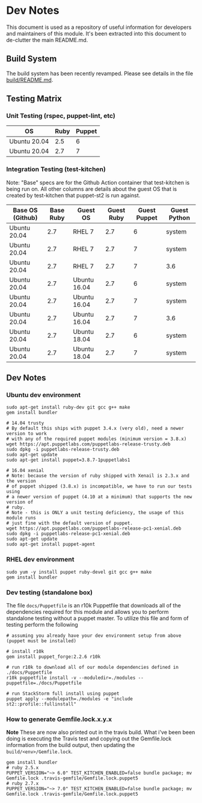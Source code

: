 # Dev Notes

This document is used as a repository of useful information for developers and
maintainers of this module. It's been extracted into this document to de-clutter
the main README.md.

## Build System

The build system has been recently revamped. Please see details in the file
[build/README.md](../build/README.md).

## Testing Matrix

### Unit Testing (rspec, puppet-lint, etc)

| OS            | Ruby  | Puppet |
|-------------- |-------|--------|
| Ubuntu 20.04 | 2.5   | 6      |
| Ubuntu 20.04 | 2.7   | 7      |


### Integration Testing (test-kitchen)

Note: "Base" specs are for the Github Action container that test-kitchen is
being run on. All other columns are details about the guest OS that is 
created by test-kitchen that puppet-st2 is run against.

| Base OS (Github) | Base Ruby | Guest OS     | Guest Ruby | Guest Puppet | Guest Python |
|------------------|-----------|--------------|------------|--------------|--------------|
| Ubuntu 20.04     | 2.7       | RHEL 7       | 2.7        | 6            | system       |
| Ubuntu 20.04     | 2.7       | RHEL 7       | 2.7        | 7            | system       |
| Ubuntu 20.04     | 2.7       | RHEL 7       | 2.7        | 7            | 3.6          |
| Ubuntu 20.04     | 2.7       | Ubuntu 16.04 | 2.7        | 6            | system       |
| Ubuntu 20.04     | 2.7       | Ubuntu 16.04 | 2.7        | 7            | system       |
| Ubuntu 20.04     | 2.7       | Ubuntu 16.04 | 2.7        | 7            | 3.6          |
| Ubuntu 20.04     | 2.7       | Ubuntu 18.04 | 2.7        | 6            | system       |
| Ubuntu 20.04     | 2.7       | Ubuntu 18.04 | 2.7        | 7            | system       |

## Dev Notes

### Ubuntu dev environment

``` shell
sudo apt-get install ruby-dev git gcc g++ make
gem install bundler

# 14.04 trusty
# By default this ships with puppet 3.4.x (very old), need a newer version to work
# with any of the required puppet modules (minimum version = 3.8.x)
wget https://apt.puppetlabs.com/puppetlabs-release-trusty.deb
sudo dpkg -i puppetlabs-release-trusty.deb
sudo apt-get update
sudo apt-get install puppet=3.8.7-1puppetlabs1

# 16.04 xenial
# Note: because the version of ruby shipped with Xenail is 2.3.x and the version
# of puppet shipped (3.8.x) is incompatible, we have to run our tests using
# a newer version of puppet (4.10 at a minimum) that supports the new version of
# ruby.
# Note - this is ONLY a unit testing deficiency, the usage of this module runs
# just fine with the default version of puppet.
wget https://apt.puppetlabs.com/puppetlabs-release-pc1-xenial.deb
sudo dpkg -i puppetlabs-release-pc1-xenial.deb
sudo apt-get update
sudo apt-get install puppet-agent

```

### RHEL dev environment

``` shell
sudo yum -y install puppet ruby-devel git gcc g++ make
gem install bundler
```

### Dev testing (standalone box)

The file `docs/Puppetfile` is an r10k Puppetfile that downloads all of the
dependencies required for this module and allows you to perform standalone
testing without a puppet master. To utilize this file and form of testing
perform the following

``` shell
# assuming you already have your dev environment setup from above (puppet must be installed)

# install r10k
gem install puppet_forge:2.2.6 r10k

# run r10k to download all of our module dependencies defined in ./docs/Puppetfile
r10k puppetfile install -v --moduledir=./modules --puppetfile=./docs/Puppetfile

# run StackStorm full install using puppet
puppet apply --modulepath=./modules -e "include st2::profile::fullinstall"

```

### How to generate Gemfile.lock.x.y.x

**Note** These are now also printed out in the travis build. What i've been
been doing is executing the Travis test and copying out the Gemfile.lock 
information from the build output, then updating the `build/<env>/Gemfile.lock`.

``` shell
gem install bundler
# ruby 2.5.x
PUPPET_VERSION="~> 6.0" TEST_KITCHEN_ENABLED=false bundle package; mv Gemfile.lock .travis-gemfile/Gemfile.lock.puppet5
# ruby 2.7.x
PUPPET_VERSION="~> 7.0" TEST_KITCHEN_ENABLED=false bundle package; mv Gemfile.lock .travis-gemfile/Gemfile.lock.puppet5

```

